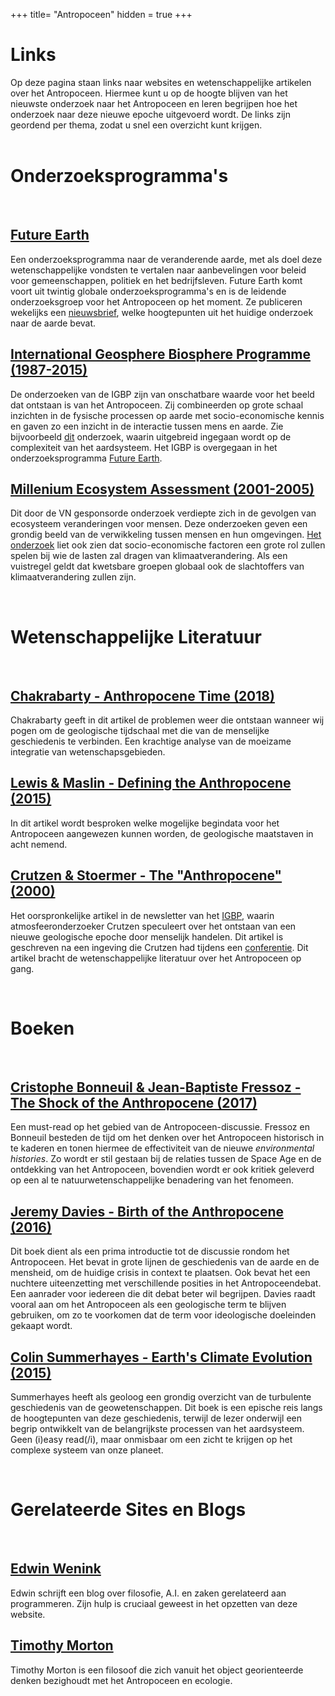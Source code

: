 +++
title= "Antropoceen"
hidden = true
+++

# Links

Op deze pagina staan links naar websites en wetenschappelijke artikelen over het Antropoceen. Hiermee kunt u op de hoogte blijven van het nieuwste onderzoek naar het Antropoceen en leren begrijpen hoe het onderzoek naar deze nieuwe epoche uitgevoerd wordt. De links zijn geordend per thema, zodat u snel een overzicht kunt krijgen. 
<br>
<br>

# Onderzoeksprogramma's
<br>

## [Future Earth](http://www.futureearth.org/)

Een onderzoeksprogramma naar de veranderende aarde, met als doel deze wetenschappelijke vondsten te vertalen naar aanbevelingen voor beleid voor gemeenschappen, politiek en het bedrijfsleven. Future Earth komt voort uit twintig globale onderzoeksprogramma's en is de leidende onderzoeksgroep voor het Antropoceen op het moment. Ze publiceren wekelijks een [nieuwsbrief](http://www.anthropocenemagazine.org/), welke hoogtepunten uit het huidige onderzoek naar de aarde bevat. 


## [International Geosphere Biosphere Programme (1987-2015)](www.igbp.net)

De onderzoeken van de IGBP zijn van onschatbare waarde voor het beeld dat ontstaan is van het Antropoceen. Zij combineerden op grote schaal inzichten in de fysische processen op aarde met socio-economische kennis en gaven zo een inzicht in de interactie tussen mens en aarde. Zie bijvoorbeeld [dit](http://www.igbp.net/publications/summariesforpolicymakers/summariesforpolicymakers/igbpexecutivesummary.5.1b8ae20512db692f2a680007737.html) onderzoek, waarin uitgebreid ingegaan wordt op de complexiteit van het aardsysteem. Het IGBP is overgegaan in het onderzoeksprogramma [Future Earth](http://www.futureearth.org/).

## [Millenium Ecosystem Assessment (2001-2005)](https://www.millenniumassessment.org/en/index.html)

Dit door de VN gesponsorde onderzoek verdiepte zich in de gevolgen van ecosysteem veranderingen voor mensen. Deze onderzoeken geven een grondig beeld van de verwikkeling tussen mensen en hun omgevingen. [Het onderzoek](https://www.millenniumassessment.org/documents/document.275.aspx.pdf) liet ook zien dat socio-economische factoren een grote rol zullen spelen bij wie de lasten zal dragen van klimaatverandering. Als een vuistregel geldt dat kwetsbare groepen globaal ook de slachtoffers van klimaatverandering zullen zijn. 

<br>

# Wetenschappelijke Literatuur


<br>

## [Chakrabarty - Anthropocene Time (2018)](https://onlinelibrary.wiley.com/doi/full/10.1111/hith.12044)

Chakrabarty geeft in dit artikel de problemen weer die ontstaan wanneer wij pogen om de geologische tijdschaal met die van de menselijke geschiedenis te verbinden. Een krachtige analyse van de moeizame integratie van wetenschapsgebieden.

## [Lewis & Maslin - Defining the Anthropocene (2015)](https://www.nature.com/articles/nature14258)

In dit artikel wordt besproken welke mogelijke begindata voor het Antropoceen aangewezen kunnen worden, de geologische maatstaven in acht nemend.

## [Crutzen & Stoermer - The "Anthropocene" (2000)](http://www.igbp.net/download/18.316f18321323470177580001401/1376383088452/NL41.pdf)

Het oorspronkelijke artikel in de newsletter van het [IGBP](www.igbp.net), waarin atmosfeeronderzoeker Crutzen speculeert over het ontstaan van een nieuwe geologische epoche door menselijk handelen. Dit artikel is geschreven na een ingeving die Crutzen had tijdens een [conferentie](https://www.nationalgeographic.com/magazine/2011/03/age-of-man/). Dit artikel bracht de wetenschappelijke literatuur over het Antropoceen op gang. 

<br>

# Boeken

<br>

## [Cristophe Bonneuil & Jean-Baptiste Fressoz - The Shock of the Anthropocene (2017)](https://www.versobooks.com/books/2388-the-shock-of-the-anthropocene)

Een must-read op het gebied van de Antropoceen-discussie. Fressoz en Bonneuil besteden de tijd om het denken over het Antropoceen historisch in te kaderen en tonen hiermee de effectiviteit van de nieuwe *environmental histories*. Zo wordt er stil gestaan bij de relaties tussen de Space Age en de ontdekking van het Antropoceen, bovendien wordt er ook kritiek geleverd op een al te natuurwetenschappelijke benadering van het fenomeen. 

## [Jeremy Davies - Birth of the Anthropocene (2016)](https://www.ucpress.edu/book/9780520289987/the-birth-of-the-anthropocene)

Dit boek dient als een prima introductie tot de discussie rondom het Antropoceen. Het bevat in grote lijnen de geschiedenis van de aarde en de mensheid, om de huidige crisis in context te plaatsen. Ook bevat het een nuchtere uiteenzetting met verschillende posities in het Antropoceendebat. Een aanrader voor iedereen die dit debat beter wil begrijpen. Davies raadt vooral aan om het Antropoceen als een geologische term te blijven gebruiken, om zo te voorkomen dat de term voor ideologische doeleinden gekaapt wordt. 

## [Colin Summerhayes - Earth's Climate Evolution (2015)](https://onlinelibrary.wiley.com/doi/book/10.1002/9781118897362)

Summerhayes heeft als geoloog een grondig overzicht van de turbulente geschiedenis van de geowetenschappen. Dit boek is een epische reis langs de hoogtepunten van deze geschiedenis, terwijl de lezer onderwijl een begrip ontwikkelt van de belangrijkste processen van het aardsysteem. Geen (i)easy read(/i), maar onmisbaar om een zicht te krijgen op het complexe systeem van onze planeet.

<br>

# Gerelateerde Sites en Blogs

<br>

## [Edwin Wenink](https://www.edwinwenink.xyz)

Edwin schrijft een blog over filosofie, A.I. en zaken gerelateerd aan programmeren. Zijn hulp is cruciaal geweest in het opzetten van deze website.

## [Timothy Morton](https://ecologywithoutnature.blogspot.com/)

Timothy Morton is een filosoof die zich vanuit het object georienteerde denken bezighoudt met het Antropoceen en ecologie.



